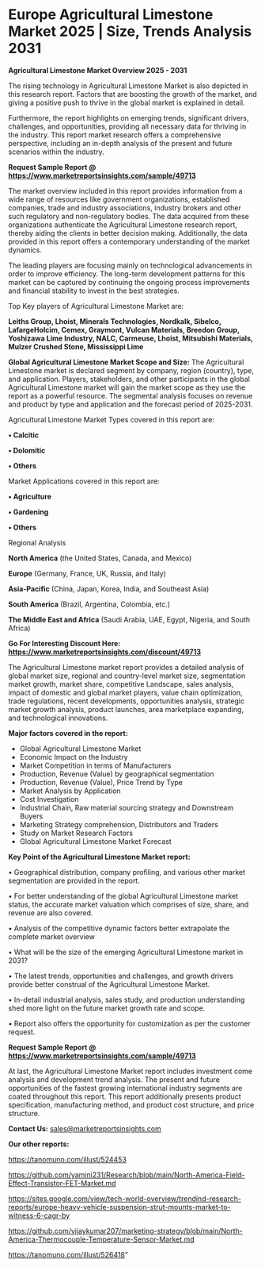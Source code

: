 # Europe Agricultural Limestone Market 2025 | Size, Trends Analysis 2031

<Strong> Agricultural Limestone Market Overview 2025 - 2031</strong>

The rising technology in Agricultural Limestone Market is also depicted in this research report. Factors that are boosting the growth of the market, and giving a positive push to thrive in the global market is explained in detail.

Furthermore, the report highlights on emerging trends, significant drivers, challenges, and opportunities, providing all necessary data for thriving in the industry. This report market research offers a comprehensive perspective, including an in-depth analysis of the present and future scenarios within the industry.

<strong>Request Sample Report @ <a href=https://www.marketreportsinsights.com/sample/49713>https://www.marketreportsinsights.com/sample/49713</a></strong>

The market overview included in this report provides information from a wide range of resources like government organizations, established companies, trade and industry associations, industry brokers and other such regulatory and non-regulatory bodies. The data acquired from these organizations authenticate the Agricultural Limestone research report, thereby aiding the clients in better decision making. Additionally, the data provided in this report offers a contemporary understanding of the market dynamics.

The leading players are focusing mainly on technological advancements in order to improve efficiency. The long-term development patterns for this market can be captured by continuing the ongoing process improvements and financial stability to invest in the best strategies.

Top Key players of Agricultural Limestone Market are:

<strong>Leiths Group, Lhoist, Minerals Technologies, Nordkalk, Sibelco, LafargeHolcim, Cemex, Graymont, Vulcan Materials, Breedon Group, Yoshizawa Lime Industry, NALC, Carmeuse, Lhoist, Mitsubishi Materials, Mulzer Crushed Stone, Mississippi Lime</strong>

<strong><b>Global Agricultural Limestone Market Scope and Size:</b></strong>
The Agricultural Limestone market is declared segment by company, region (country), type, and application. Players, stakeholders, and other participants in the global Agricultural Limestone market will gain the market scope as they use the report as a powerful resource. The segmental analysis focuses on revenue and product by type and application and the forecast period of 2025-2031.

Agricultural Limestone Market Types covered in this report are:

<strong>•  Calcitic

•  Dolomitic

•  Others</strong>

Market Applications covered in this report are:

<strong>•  Agriculture

•  Gardening

•  Others</strong> 

Regional Analysis

<strong>North America</strong> (the United States, Canada, and Mexico)

<strong>Europe</strong> (Germany, France, UK, Russia, and Italy)

<strong>Asia-Pacific</strong> (China, Japan, Korea, India, and Southeast Asia)

<strong>South America</strong> (Brazil, Argentina, Colombia, etc.)

<strong>The Middle East and Africa</strong> (Saudi Arabia, UAE, Egypt, Nigeria, and South Africa)

<strong>Go For Interesting Discount Here: <a href=https://www.marketreportsinsights.com/discount/49713>https://www.marketreportsinsights.com/discount/49713</a></strong>

The Agricultural Limestone market report provides a detailed analysis of global market size, regional and country-level market size, segmentation market growth, market share, competitive Landscape, sales analysis, impact of domestic and global market players, value chain optimization, trade regulations, recent developments, opportunities analysis, strategic market growth analysis, product launches, area marketplace expanding, and technological innovations.

<strong><b>Major factors covered in the report:</b></strong>
<ul>
  <li>Global Agricultural Limestone Market </li>
  <li>Economic Impact on the Industry</li>
  <li>Market Competition in terms of Manufacturers</li>
  <li>Production, Revenue (Value) by geographical segmentation</li>
  <li>Production, Revenue (Value), Price Trend by Type</li>
  <li>Market Analysis by Application</li>
  <li>Cost Investigation</li>
  <li>Industrial Chain, Raw material sourcing strategy and Downstream Buyers</li>
  <li>Marketing Strategy comprehension, Distributors and Traders</li>
  <li>Study on Market Research Factors</li>
  <li>Global Agricultural Limestone Market Forecast</li>
</ul>

<strong><b>Key Point of the Agricultural Limestone Market report:</b></strong>

• Geographical distribution, company profiling, and various other market segmentation are provided in the report.

• For better understanding of the global Agricultural Limestone market status, the accurate market valuation which comprises of size, share, and revenue are also covered.

• Analysis of the competitive dynamic factors better extrapolate the complete market overview

• What will be the size of the emerging Agricultural Limestone market in 2031?

• The latest trends, opportunities and challenges, and growth drivers provide better construal of the Agricultural Limestone Market.

• In-detail industrial analysis, sales study, and production understanding shed more light on the future market growth rate and scope.

• Report also offers the opportunity for customization as per the customer request.

<strong>Request Sample Report @ <a href=https://www.marketreportsinsights.com/sample/49713>https://www.marketreportsinsights.com/sample/49713</a></strong>

At last, the Agricultural Limestone Market report includes investment come analysis and development trend analysis. The present and future opportunities of the fastest growing international industry segments are coated throughout this report. This report additionally presents product specification, manufacturing method, and product cost structure, and price structure.

<strong>Contact Us:</strong>
sales@marketreportsinsights.com

<strong>Our other reports:</strong>

<a href=https://tanomuno.com/illust/524453>https://tanomuno.com/illust/524453</a>

<a href=https://github.com/yamini231/Research/blob/main/North-America-Field-Effect-Transistor-FET-Market.md>https://github.com/yamini231/Research/blob/main/North-America-Field-Effect-Transistor-FET-Market.md</a>

<a href=https://sites.google.com/view/tech-world-overview/trendind-research-reports/europe-heavy-vehicle-suspension-strut-mounts-market-to-witness-6-cagr-by>https://sites.google.com/view/tech-world-overview/trendind-research-reports/europe-heavy-vehicle-suspension-strut-mounts-market-to-witness-6-cagr-by</a>

<a href=https://github.com/vijaykumar207/marketing-strategy/blob/main/North-America-Thermocouple-Temperature-Sensor-Market.md>https://github.com/vijaykumar207/marketing-strategy/blob/main/North-America-Thermocouple-Temperature-Sensor-Market.md</a>

<a href=https://tanomuno.com/illust/526418>https://tanomuno.com/illust/526418</a>"
